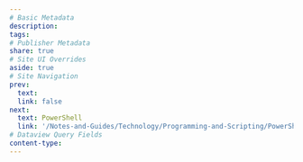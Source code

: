 ```yaml
---
# Basic Metadata
description:  
tags: 
# Publisher Metadata
share: true
# Site UI Overrides
aside: true
# Site Navigation
prev: 
  text: 
  link: false
next:
  text: PowerShell
  link: '/Notes-and-Guides/Technology/Programming-and-Scripting/PowerShell/'
# Dataview Query Fields
content-type: 
---
```

